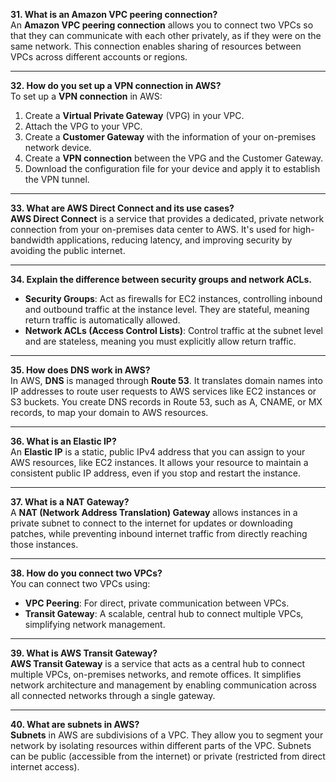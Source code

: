 **31. What is an Amazon VPC peering connection?**  
An **Amazon VPC peering connection** allows you to connect two VPCs so that they can communicate with each other privately, as if they were on the same network. This connection enables sharing of resources between VPCs across different accounts or regions.

---

**32. How do you set up a VPN connection in AWS?**  
To set up a **VPN connection** in AWS:
1. Create a **Virtual Private Gateway** (VPG) in your VPC.
2. Attach the VPG to your VPC.
3. Create a **Customer Gateway** with the information of your on-premises network device.
4. Create a **VPN connection** between the VPG and the Customer Gateway.
5. Download the configuration file for your device and apply it to establish the VPN tunnel.

---

**33. What are AWS Direct Connect and its use cases?**  
**AWS Direct Connect** is a service that provides a dedicated, private network connection from your on-premises data center to AWS. It's used for high-bandwidth applications, reducing latency, and improving security by avoiding the public internet.

---

**34. Explain the difference between security groups and network ACLs.**  
- **Security Groups**: Act as firewalls for EC2 instances, controlling inbound and outbound traffic at the instance level. They are stateful, meaning return traffic is automatically allowed.
- **Network ACLs (Access Control Lists)**: Control traffic at the subnet level and are stateless, meaning you must explicitly allow return traffic.

---

**35. How does DNS work in AWS?**  
In AWS, **DNS** is managed through **Route 53**. It translates domain names into IP addresses to route user requests to AWS services like EC2 instances or S3 buckets. You create DNS records in Route 53, such as A, CNAME, or MX records, to map your domain to AWS resources.

---

**36. What is an Elastic IP?**  
An **Elastic IP** is a static, public IPv4 address that you can assign to your AWS resources, like EC2 instances. It allows your resource to maintain a consistent public IP address, even if you stop and restart the instance.

---

**37. What is a NAT Gateway?**  
A **NAT (Network Address Translation) Gateway** allows instances in a private subnet to connect to the internet for updates or downloading patches, while preventing inbound internet traffic from directly reaching those instances.

---

**38. How do you connect two VPCs?**  
You can connect two VPCs using:
- **VPC Peering**: For direct, private communication between VPCs.
- **Transit Gateway**: A scalable, central hub to connect multiple VPCs, simplifying network management.

---

**39. What is AWS Transit Gateway?**  
**AWS Transit Gateway** is a service that acts as a central hub to connect multiple VPCs, on-premises networks, and remote offices. It simplifies network architecture and management by enabling communication across all connected networks through a single gateway.

---

**40. What are subnets in AWS?**  
**Subnets** in AWS are subdivisions of a VPC. They allow you to segment your network by isolating resources within different parts of the VPC. Subnets can be public (accessible from the internet) or private (restricted from direct internet access).
